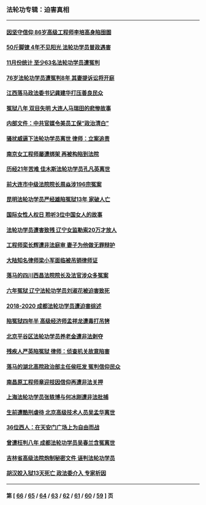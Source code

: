 ### 法轮功专辑：迫害真相
---
#### [因坚守信仰 86岁高级工程师李培高身陷囹圄](../../pages/nf4379/n13419794.md?12070430) 
#### [50斤脚镣 4年不见阳光 法轮功学员普政遇害](../../pages/nf4379/n13417359.md?12070430) 
#### [11月份统计 至少63名法轮功学员遭冤判](../../pages/nf4379/n13416813.md?12070430) 
#### [76岁法轮功学员遭冤判8年 其妻提诉讼将开庭](../../pages/nf4379/n13415071.md?12070430) 
#### [江西落马政法委书记龚建华打压善良民众](../../pages/nf4379/n13412606.md?12070430) 
#### [冤狱八年 双目失明 大连人马瑞田的悲惨故事](../../pages/nf4379/n13413203.md?12070430) 
#### [内部文件：中共官媒令美员工保“政治清白”](../../pages/nf4379/n13413559.md?12070430) 
#### [骚扰威逼下法轮功学员离世 律师：立案追责](../../pages/nf4379/n13411227.md?12070430) 
#### [南京女工程师屡遭绑架 再被构陷到法院](../../pages/nf4379/n13410744.md?12070430) 
#### [历经21年苦难 佳木斯法轮功学员孔凡英离世](../../pages/nf4379/n13410256.md?12070430) 
#### [前大连市中级法院院长周焱涉196宗冤案](../../pages/nf4379/n13408040.md?12070430) 
#### [昆明法轮功学员严经雄陷冤狱13年 家破人亡](../../pages/nf4379/n13408438.md?12070430) 
#### [国际女性人权日 聆听3位中国女人的故事](../../pages/nf4379/n13406864.md?12070430) 
#### [法轮功学员遭害致残 辽宁女监勒索20万才放人](../../pages/nf4379/n13406210.md?12070430) 
#### [工程师栾长辉遭非法庭审 妻子为他做无罪辩护](../../pages/nf4379/n13405677.md?12070430) 
#### [大陆知名律师梁小军面临被吊销律师证](../../pages/nf4379/n13404552.md?12070430) 
#### [落马的四川西昌法院院长及法官涉众多冤案](../../pages/nf4379/n13400861.md?12070430) 
#### [六年冤狱 辽宁法轮功学员刘淑花被迫害致死](../../pages/nf4379/n13403835.md?12070430) 
#### [2018-2020 成都法轮功学员遭迫害综述](../../pages/nf4379/n13398532.md?12070430) 
#### [陷冤狱四年半 高级经济师孟祥龙遭毒打吊铐](../../pages/nf4379/n13400275.md?12070430) 
#### [北京平谷区法轮功学员养老金遭非法剥夺](../../pages/nf4379/n13397851.md?12070430) 
#### [残疾人严英陷冤狱 律师：侦查机关故意陷害](../../pages/nf4379/n13396140.md?12070430) 
#### [落马的湖北高院政治部主任侯旺发 冤判信仰民众](../../pages/nf4379/n13393338.md?12070430) 
#### [南昌原工程师章迎枝因信仰再遭非法关押](../../pages/nf4379/n13391753.md?12070430) 
#### [上海法轮功学员张轶博与何冰刚遭非法批捕](../../pages/nf4379/n13386352.md?12070430) 
#### [生前遭酷刑虐待 北京高级技术人员吴孟华离世](../../pages/nf4379/n13389366.md?12070430) 
#### [36位西人：在天安门广场上为自由而战](../../pages/nf4379/n13390029.md?12070430) 
#### [曾遭枉判八年 成都法轮功学员吴春兰含冤离世](../../pages/nf4379/n13389091.md?12070430) 
#### [吉林省高级法院炮制秘密文件 诬判法轮功学员](../../pages/nf4379/n13386693.md?12070430) 
#### [胡汉姣入狱13天死亡 政法委介入 专家析因](../../pages/nf4379/n13388004.md?12070430) 

---
#### 第 [ [66](./66.md?12070430) / [65](./65.md?12070430) / [64](./64.md?12070430) / [63](./63.md?12070430) / [62](./62.md?12070430) / [61](./61.md?12070430) / [60](./60.md?12070430) / [59](./59.md?12070430) ] 页
